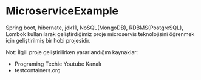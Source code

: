 # MicroserviceExample

Spring boot, hibernate, jdk11, NoSQL(MongoDB), RDBMS(PostgreSQL), Lombok kullanılarak geliştirdiğimiz proje microservis teknolojisini öğrenmek için geliştirilmiş bir  hobi projesidir.

Not: İlgili proje geliştirilirken yararlandığım kaynaklar:
* Programing Techie Youtube Kanalı
* testcontainers.org
